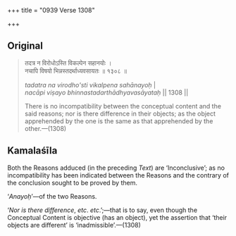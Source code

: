 +++
title = "0939 Verse 1308"

+++
## Original 
>
> तदत्र न विरोधोऽस्ति विकल्पेन सहानयोः ।  
> नचापि विषयो भिन्नस्तदर्थाध्यवसायतः ॥ १३०८ ॥ 
>
> *tadatra na virodho'sti vikalpena sahānayoḥ* \|  
> *nacāpi viṣayo bhinnastadarthādhyavasāyataḥ* \|\| 1308 \|\| 
>
> There is no incompatibility between the conceptual content and the said reasons; nor is there difference in their objects; as the object apprehended by the one is the same as that apprehended by the other.—(1308)



## Kamalaśīla

Both the Reasons adduced (in the preceding *Text*) are ‘Inconclusive’; as no incompatibility has been indicated between the Reasons and the contrary of the conclusion sought to be proved by them.

‘*Anayoḥ*’—of the two Reasons.

‘*Nor is there difference*, *etc*. *etc*.’;—that is to say, even though the Conceptual Content is objective (has an object), yet the assertion that ‘their objects are different’ is ‘inadmissible’.—(1308)


